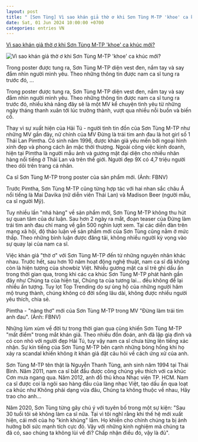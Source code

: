 ```yaml
---
layout: post
title: " [Sơn Tùng] Vì sao khán giả thờ ơ khi Sơn Tùng M-TP 'khoe' ca khúc mới?"
date: Sat, 01 Jun 2024 10:00:00 +0700
categories: entries VN
---
```

[Vì sao khán giả thờ ơ khi Sơn Tùng M-TP 'khoe' ca khúc mới?](https://danviet.vn/vi-sao-khan-gia-tho-o-khi-son-tung-m-tp-khoe-ca-khuc-moi-20240601055228785.htm)

![Vì sao khán giả thờ ơ khi Sơn Tùng M-TP 'khoe' ca khúc mới?](https://danviet.mediacdn.vn/zoom/600_315/296231569849192448/2024/5/31/son-tung-mtp-1717195838402372565068-511-0-1097-1120-crop-17171958559944876761.jpg)

Trong poster được tung ra, Sơn Tùng M-TP diện vest đen, nắm tay và say đắm nhìn người mình yêu. Theo những thông tin được nam ca sĩ tung ra trước đó, ...

Trong poster được tung ra, Sơn Tùng M-TP diện vest đen, nắm tay và say đắm nhìn người mình yêu. Theo những thông tin được nam ca sĩ tung ra trước đó, nhiều khả năng đây sẽ là một MV kể chuyện tình yêu từ những ngày tháng thanh xuân tới lúc trưởng thành, vượt qua nhiều nỗi buồn và biến cố.

Thay vì sự xuất hiện của Hải Tú - người tình tin đồn của Sơn Tùng M-TP như những MV gần đây, nữ chính của MV Đừng là trái tim anh đau là hot girl số 1 Thái Lan Pimtha. Cô sinh năm 1996, được khán giả yêu mến bởi ngoại hình xinh đẹp và phong cách ăn mặc thời thượng. Ngoài công việc kinh doanh, hiện tại Pimtha là người mẫu ảnh và gương mặt đại diện cho nhiều nhãn hàng nổi tiếng ở Thái Lan và trên thế giới. Người đẹp 9X có 4,7 triệu người theo dõi trên trang cá nhân.

Ca sĩ Sơn Tùng M-TP trong poster của sản phẩm mới. (Ảnh: FBNV)

Trước Pimtha, Sơn Tùng M-TP cũng từng hợp tác với hai nhan sắc châu Á nổi tiếng là Mai Davika (nữ diễn viên Thái Lan) và Madison Beer (người mẫu, ca sĩ người Mỹ).

Tuy nhiều lần "nhá hàng" về sản phẩm mới, Sơn Tùng M-TP không thu hút sự quan tâm của dư luận. Sau hơn 2 ngày ra mắt, đoạn teaser của Đừng làm trái tim anh đau chỉ mang về gần 500 nghìn lượt xem. Tại các diễn đàn trên mạng xã hội, độ thảo luận về sản phẩm mới của Sơn Tùng cũng nằm ở mức thấp. Theo những bình luận được đăng tải, không nhiều người kỳ vọng vào sự quay lại của nam ca sĩ.

Việc khán giả "thờ ơ" với Sơn Tùng M-TP đến từ những nguyên nhân khác nhau. Trước hết, sau hơn 10 năm hoạt động nghệ thuật, nam ca sĩ đã không còn là hiện tượng của showbiz Việt. Nhiều gương mặt ca sĩ trẻ ghi dấu ấn trong thời gian qua, trong khi các ca khúc Sơn Tùng M-TP phát hành gần đây như Chúng ta của hiện tại, Chúng ta của tương lai... đều không để lại nhiều ấn tượng. Tuy lọt Top Trending do sự ủng hộ của những người hâm mộ trung thành, chúng không có đời sống lâu dài, không được nhiều người yêu thích, chia sẻ.

Pimtha - "nàng thơ" mới của Sơn Tùng M-TP trong MV "Đừng làm trái tim anh đau". (Ảnh: FBNV)

Những lùm xùm về đời tư trong thời gian qua cũng khiến Sơn Tùng M-TP "mất điểm" trong mắt khán giả. Theo nhiều đồn đoán, anh đã lập gia đình và có con nhỏ với người đẹp Hải Tú, tuy vậy nam ca sĩ chưa từng lên tiếng xác nhận. Sự kín tiếng của Sơn Tùng M-TP bên cạnh những bóng hồng khi họ xảy ra scandal khiến không ít khán giả đặt câu hỏi về cách ứng xử của anh.

Sơn Tùng M-TP tên thật là Nguyễn Thanh Tùng, anh sinh năm 1994 tại Thái Bình. Năm 2011, nam ca sĩ bắt đầu được công chúng yêu thích với ca khúc Cơn mưa ngang qua. Năm 2012, anh đỗ thủ khoa Nhạc viện TP. HCM. Nam ca sĩ được coi là ngôi sao hàng đầu của làng nhạc Việt, tạo dấu ấn qua loạt ca khúc như Không phải dạng vừa đâu, Chúng ta không thuộc về nhau, Hãy trao cho anh...

Năm 2020, Sơn Tùng từng gây chú ý với tuyên bố trong một sự kiện: "Sau 30 tuổi tôi sẽ không làm ca sĩ nữa. Tại vì tôi nghĩ rằng khi thế hệ mới xuất hiện, cái mới của họ "kinh khủng" lắm. Họ khiến cho chính chúng ta bị ảnh hưởng bởi sức mạnh tích cực đó. Vậy với những kinh nghiệm mà chúng ta đã có, sao chúng ta không lùi về đi? Chấp nhận điều đó, vậy là đủ".





